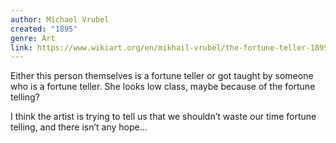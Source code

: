 ```yaml
---
author: Michael Vrubel
created: "1895"
genre: Art
link: https://www.wikiart.org/en/mikhail-vrubel/the-fortune-teller-1895
---
```


Either this person themselves is a fortune teller or got taught by someone who is a fortune teller. She looks low class, maybe because of the fortune telling?

I think the artist is trying to tell us that we shouldn’t waste our time fortune telling, and there isn’t any hope...
